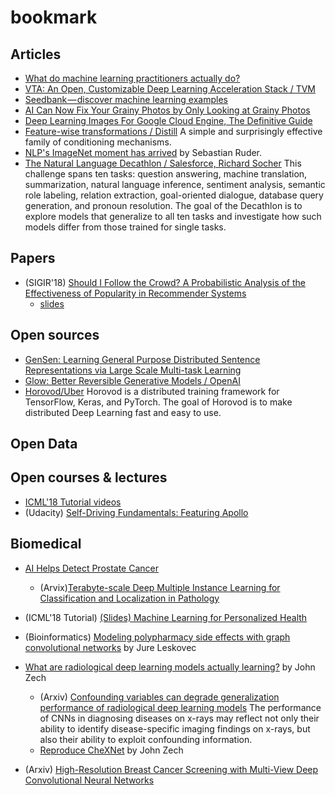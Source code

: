 # bookmark


## Articles

- [What do machine learning practitioners actually do?](http://www.fast.ai/2018/07/12/auto-ml-1/)
- [VTA: An Open, Customizable Deep Learning Acceleration Stack / TVM](https://tvm.ai/2018/07/12/vta-release-announcement.html)
- [Seedbank — discover machine learning examples](https://medium.com/tensorflow/seedbank-discover-machine-learning-examples-2ff894542b57?linkId=54191031)
- [AI Can Now Fix Your Grainy Photos by Only Looking at Grainy Photos](https://news.developer.nvidia.com/ai-can-now-fix-your-grainy-photos-by-only-looking-at-grainy-photos)
- [Deep Learning Images For Google Cloud Engine, The Definitive Guide](https://blog.kovalevskyi.com/deep-learning-images-for-google-cloud-engine-the-definitive-guide-bc74f5fb02bc)
- [Feature-wise transformations / Distill](https://distill.pub/2018/feature-wise-transformations/) A simple and surprisingly effective family of conditioning mechanisms.
- [NLP's ImageNet moment has arrived](https://thegradient.pub/nlp-imagenet/) by Sebastian Ruder.
- [The Natural Language Decathlon / Salesforce, Richard Socher](https://einstein.ai/research/the-natural-language-decathlon) This challenge spans ten tasks: question answering, machine translation, summarization, natural language inference, sentiment analysis, semantic role labeling, relation extraction, goal-oriented dialogue, database query generation, and pronoun resolution. The goal of the Decathlon is to explore models that generalize to all ten tasks and investigate how such models differ from those trained for single tasks. 

## Papers

- (SIGIR'18) [Should I Follow the Crowd? A Probabilistic Analysis of the Effectiveness of Popularity in Recommender Systems](http://ir.ii.uam.es/pubs/sigir2018.pdf)
  - [slides](https://www.slideshare.net/pcastells/should-i-follow-the-crowd-a-probabilistic-analysis-of-the-effectiveness-of-popularity-in-recommender-systems-105288595)


## Open sources

- [GenSen: Learning General Purpose Distributed Sentence Representations via Large Scale Multi-task Learning](https://github.com/Maluuba/gensen)
- [Glow: Better Reversible Generative Models / OpenAI](https://blog.openai.com/glow/)
- [Horovod/Uber](https://github.com/uber/horovod) Horovod is a distributed training framework for TensorFlow, Keras, and PyTorch. The goal of Horovod is to make distributed Deep Learning fast and easy to use.



## Open Data


## Open courses & lectures

- [ICML'18 Tutorial videos](https://t.co/XtuIx9j6GD)
- (Udacity) [Self-Driving Fundamentals: Featuring Apollo](https://www.udacity.com/course/self-driving-car-fundamentals-featuring-apollo--ud0419)

## Biomedical

- [AI Helps Detect Prostate Cancer](https://news.developer.nvidia.com/ai-helps-detect-prostate-cancer/?ncid=nv--46100)
  - (Arvix)[Terabyte-scale Deep Multiple Instance Learning
for Classification and Localization in Pathology](https://arxiv.org/pdf/1805.06983.pdf)

- (ICML'18 Tutorial) [(Slides) Machine Learning for Personalized Health](https://mlhealthtutorial.files.wordpress.com/2018/07/tutorial-ml-for-health1.pdf)

- (Bioinformatics) [Modeling polypharmacy side effects with graph convolutional networks](https://academic.oup.com/bioinformatics/article/34/13/i457/5045770) by Jure Leskovec

- [What are radiological deep learning models actually learning?](https://medium.com/@jrzech/what-are-radiological-deep-learning-models-actually-learning-f97a546c5b98) by John Zech
   - (Arxiv) [Confounding variables can degrade generalization performance of radiological deep learning models](https://arxiv.org/pdf/1807.00431.pdf)  The performance of CNNs in diagnosing diseases on x-rays may reflect not only their ability to identify disease-specific imaging findings on x-rays, but also their ability to exploit confounding information.
   - [Reproduce CheXNet](https://github.com/jrzech/reproduce-chexnet) by John Zech
- (Arxiv) [High-Resolution Breast Cancer Screening with Multi-View Deep Convolutional Neural Networks](https://arxiv.org/pdf/1703.07047.pdf) 


